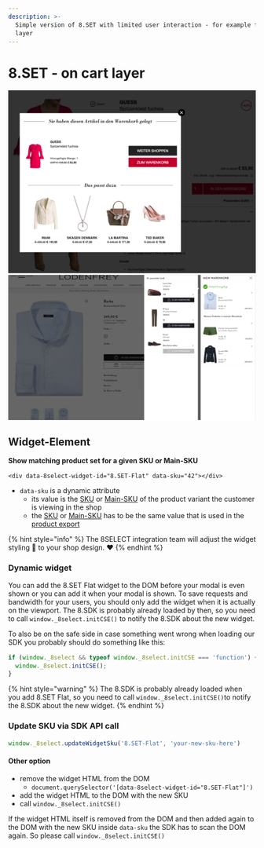 ```yaml
---
description: >-
  Simple version of 8.SET with limited user interaction - for example for a cart
  layer
---
```


# 8.SET  - on cart layer

![8.SET Flat on a cart layer modal](<../.gitbook/assets/8.SET Flat example.png>) ![8.SET Flat on a cart layer offcanvas](../.gitbook/assets/set-flat-offcanvas.png)

## Widget-Element <a href="#widget-element" id="widget-element"></a>

**Show matching product set for a given SKU or Main-SKU**

```markup
<div data-8select-widget-id="8.SET-Flat" data-sku="42"></div>
```

* `data-sku` is a dynamic attribute
  * its value is the [SKU](../product-export/base-data/details.md#sku-sku) or [Main-SKU](../product-export/base-data/details.md#main-sku-main-sku) of the product variant the customer is viewing in the shop
  * the [SKU](../product-export/base-data/details.md#sku-sku) or [Main-SKU](../product-export/base-data/details.md#main-sku-main-sku) has to be the same value that is used in the [product export](../integration/produkt-export.md)

{% hint style="info" %}
The 8SELECT integration team will adjust the widget styling 🎨 to your shop design. ❤️&#x20;
{% endhint %}

### Dynamic widget

You can add the 8.SET Flat widget to the DOM before your modal is even shown or you can add it when your modal is shown. To save requests and bandwidth for your users, you should only add the widget when it is actually on the viewport. The 8.SDK is probably already loaded by then, so you need to call `window._8select.initCSE()` to notify the 8.SDK about the new widget.

To also be on the safe side in case something went wrong when loading our SDK you probably should do something like this:

```javascript
if (window._8select && typeof window._8select.initCSE === 'function') {
  window._8select.initCSE();
}
```

{% hint style="warning" %}
The 8.SDK is probably already loaded when you add 8.SET Flat, so you need to call `window._8select.initCSE()`to notify the 8.SDK about the new widget.
{% endhint %}

### Update SKU via SDK API call

```javascript
window._8select.updateWidgetSku('8.SET-Flat', 'your-new-sku-here')
```

#### Other option

* remove the widget HTML from the DOM&#x20;
  * `document.querySelector('[data-8select-widget-id="8.SET-Flat"]')`
* add the widget HTML to the DOM with the new SKU
* call `window._8select.initCSE()`

If the widget HTML itself is removed from the DOM and then added again to the DOM with the new SKU inside `data-sku` the SDK has to scan the DOM again. So please call `window._8select.initCSE()`
